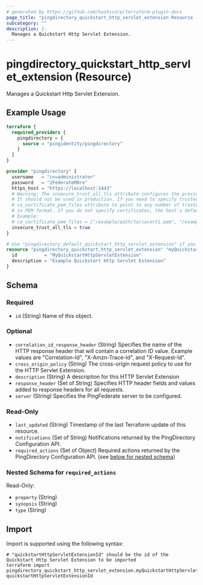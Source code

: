 ```yaml
---
# generated by https://github.com/hashicorp/terraform-plugin-docs
page_title: "pingdirectory_quickstart_http_servlet_extension Resource - terraform-provider-pingdirectory"
subcategory: ""
description: |-
  Manages a Quickstart Http Servlet Extension.
---
```


# pingdirectory_quickstart_http_servlet_extension (Resource)

Manages a Quickstart Http Servlet Extension.

## Example Usage

```terraform
terraform {
  required_providers {
    pingdirectory = {
      source = "pingidentity/pingdirectory"
    }
  }
}

provider "pingdirectory" {
  username   = "cn=administrator"
  password   = "2FederateM0re"
  https_host = "https://localhost:1443"
  # Warning: The insecure_trust_all_tls attribute configures the provider to trust any certificate presented by the PingDirectory server.
  # It should not be used in production. If you need to specify trusted CA certificates, use the
  # ca_certificate_pem_files attribute to point to any number of trusted CA certificate files
  # in PEM format. If you do not specify certificates, the host's default root CA set will be used.
  # Example:
  # ca_certificate_pem_files = ["/example/path/to/cacert1.pem", "/example/path/to/cacert2.pem"]
  insecure_trust_all_tls = true
}

# Use "pingdirectory_default_quickstart_http_servlet_extension" if you are adopting existing configuration from the PingDirectory server into Terraform
resource "pingdirectory_quickstart_http_servlet_extension" "myQuickstartHttpServletExtension" {
  id          = "MyQuickstartHttpServletExtension"
  description = "Example Quickstart Http Servlet Extension"
}
```

<!-- schema generated by tfplugindocs -->
## Schema

### Required

- `id` (String) Name of this object.

### Optional

- `correlation_id_response_header` (String) Specifies the name of the HTTP response header that will contain a correlation ID value. Example values are "Correlation-Id", "X-Amzn-Trace-Id", and "X-Request-Id".
- `cross_origin_policy` (String) The cross-origin request policy to use for the HTTP Servlet Extension.
- `description` (String) A description for this HTTP Servlet Extension
- `response_header` (Set of String) Specifies HTTP header fields and values added to response headers for all requests.
- `server` (String) Specifies the PingFederate server to be configured.

### Read-Only

- `last_updated` (String) Timestamp of the last Terraform update of this resource.
- `notifications` (Set of String) Notifications returned by the PingDirectory Configuration API.
- `required_actions` (Set of Object) Required actions returned by the PingDirectory Configuration API. (see [below for nested schema](#nestedatt--required_actions))

<a id="nestedatt--required_actions"></a>
### Nested Schema for `required_actions`

Read-Only:

- `property` (String)
- `synopsis` (String)
- `type` (String)

## Import

Import is supported using the following syntax:

```shell
# "quickstartHttpServletExtensionId" should be the id of the Quickstart Http Servlet Extension to be imported
terraform import pingdirectory_quickstart_http_servlet_extension.myQuickstartHttpServletExtension quickstartHttpServletExtensionId
```
